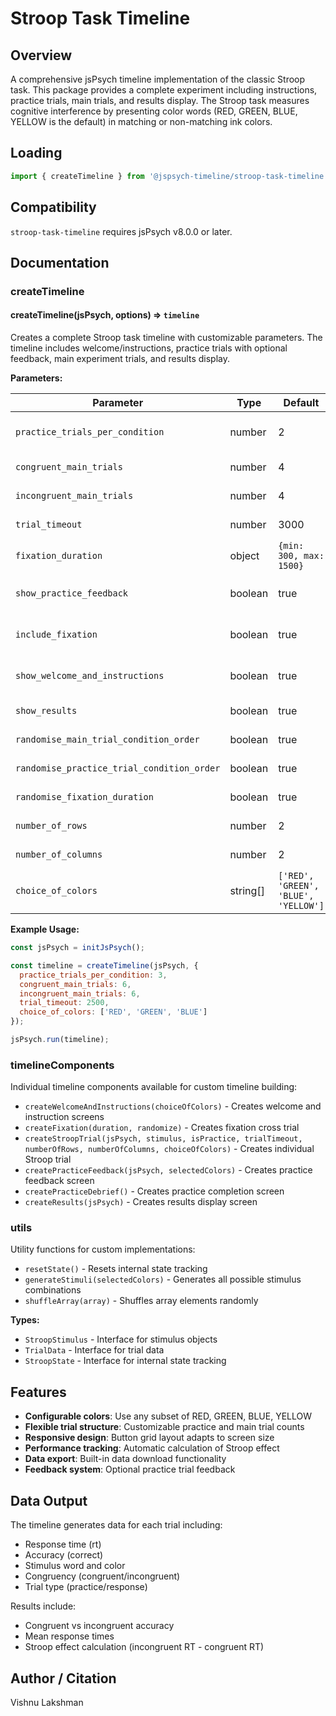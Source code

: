 # Stroop Task Timeline

## Overview

A comprehensive jsPsych timeline implementation of the classic Stroop task. This package provides a complete experiment including instructions, practice trials, main trials, and results display. The Stroop task measures cognitive interference by presenting color words (RED, GREEN, BLUE, YELLOW is the default) in matching or non-matching ink colors.

## Loading

```javascript
import { createTimeline } from '@jspsych-timeline/stroop-task-timeline';
```

## Compatibility

`stroop-task-timeline` requires jsPsych v8.0.0 or later.

## Documentation

### createTimeline

#### createTimeline(jsPsych, options) ⇒ <code>timeline</code>

Creates a complete Stroop task timeline with customizable parameters. The timeline includes welcome/instructions, practice trials with optional feedback, main experiment trials, and results display.

**Parameters:**

| Parameter | Type | Default | Description |
|-----------|------|---------|-------------|
| `practice_trials_per_condition` | number | 2 | Number of practice trials per condition (congruent/incongruent) |
| `congruent_main_trials` | number | 4 | Number of congruent trials in main experiment |
| `incongruent_main_trials` | number | 4 | Number of incongruent trials in main experiment |
| `trial_timeout` | number | 3000 | Maximum time (ms) allowed per trial |
| `fixation_duration` | object | `{min: 300, max: 1500}` | Duration range for fixation cross |
| `show_practice_feedback` | boolean | true | Whether to show feedback during practice |
| `include_fixation` | boolean | true | Whether to include fixation cross between trials |
| `show_welcome_and_instructions` | boolean | true | Whether to show welcome and instruction screens |
| `show_results` | boolean | true | Whether to show results at the end |
| `randomise_main_trial_condition_order` | boolean | true | Whether to randomize main trial order |
| `randomise_practice_trial_condition_order` | boolean | true | Whether to randomize practice trial order |
| `randomise_fixation_duration` | boolean | true | Whether to randomize fixation duration |
| `number_of_rows` | number | 2 | Number of rows for response button grid |
| `number_of_columns` | number | 2 | Number of columns for response button grid |
| `choice_of_colors` | string[] | `['RED', 'GREEN', 'BLUE', 'YELLOW']` | Colors to use in the task |

**Example Usage:**
```javascript
const jsPsych = initJsPsych();

const timeline = createTimeline(jsPsych, {
  practice_trials_per_condition: 3,
  congruent_main_trials: 6,
  incongruent_main_trials: 6,
  trial_timeout: 2500,
  choice_of_colors: ['RED', 'GREEN', 'BLUE']
});

jsPsych.run(timeline);
```

### timelineComponents

Individual timeline components available for custom timeline building:

- `createWelcomeAndInstructions(choiceOfColors)` - Creates welcome and instruction screens
- `createFixation(duration, randomize)` - Creates fixation cross trial
- `createStroopTrial(jsPsych, stimulus, isPractice, trialTimeout, numberOfRows, numberOfColumns, choiceOfColors)` - Creates individual Stroop trial
- `createPracticeFeedback(jsPsych, selectedColors)` - Creates practice feedback screen
- `createPracticeDebrief()` - Creates practice completion screen
- `createResults(jsPsych)` - Creates results display screen

### utils

Utility functions for custom implementations:

- `resetState()` - Resets internal state tracking
- `generateStimuli(selectedColors)` - Generates all possible stimulus combinations
- `shuffleArray(array)` - Shuffles array elements randomly

**Types:**
- `StroopStimulus` - Interface for stimulus objects
- `TrialData` - Interface for trial data
- `StroopState` - Interface for internal state tracking

## Features

- **Configurable colors**: Use any subset of RED, GREEN, BLUE, YELLOW
- **Flexible trial structure**: Customizable practice and main trial counts
- **Responsive design**: Button grid layout adapts to screen size
- **Performance tracking**: Automatic calculation of Stroop effect
- **Data export**: Built-in data download functionality
- **Feedback system**: Optional practice trial feedback

## Data Output

The timeline generates data for each trial including:
- Response time (rt)
- Accuracy (correct)
- Stimulus word and color
- Congruency (congruent/incongruent)
- Trial type (practice/response)

Results include:
- Congruent vs incongruent accuracy
- Mean response times
- Stroop effect calculation (incongruent RT - congruent RT)

## Author / Citation

Vishnu Lakshman